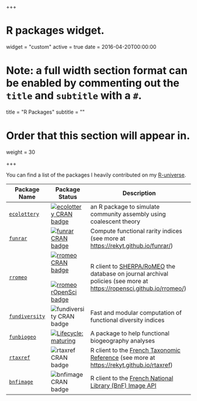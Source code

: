 +++
# R packages widget.
widget = "custom"
active = true
date = 2016-04-20T00:00:00

# Note: a full width section format can be enabled by commenting out the `title` and `subtitle` with a `#`.
title = "R Packages"
subtitle = ""

# Order that this section will appear in.
weight = 30

+++

You can find a list of the packages I heavily contributed on my [R-universe](https://rekyt.r-universe.dev/).

Package Name                                              | Package Status                                                                                                            | Description
----------------------------------------------------------| ------------------------------------------------------------------------------------------------------------------------- | -----------
[`ecolottery`](https://github.com/frmunoz/ecolottery)     | [![ecolottery CRAN badge](http://www.r-pkg.org/badges/version/ecolottery)](https://cran.r-project.org/package=ecolottery) | an R package to simulate community assembly using coalescent theory
[`funrar`](https://github.com/Rekyt/funrar)               | [![funrar CRAN badge](http://www.r-pkg.org/badges/version/funrar)](https://cran.r-project.org/package=funrar)             | Compute functional rarity indices (see more at https://rekyt.github.io/funrar/)
[`rromeo`](https://github.com/ropensci/rromeo)            | [![rromeo CRAN badge](http://www.r-pkg.org/badges/version/rromeo)](https://cran.r-project.org/package=rromeo) &nbsp; [![rromeo rOpenSci badge](https://badges.ropensci.org/285_status.svg)](https://github.com/ropensci/onboarding/issues/285) | R client to [SHERPA/RoMEO](http://www.sherpa.ac.uk/romeo/index.php) the database on journal archival policies (see more at https://ropensci.github.io/rromeo/)
[`fundiversity`](https://github.com/bisaloo/fundiversity) | ![fundiversity CRAN badge](http://www.r-pkg.org/badges/version/fundiversity)                                              | Fast and modular computation of functional diversity indices
[`funbiogeo`](https://github.com/FRBCesab/funbiogeo)      | [![Lifecycle: maturing](https://img.shields.io/badge/lifecycle-maturing-blue.svg)](https://lifecycle.r-lib.org/articles/stages.html#maturing)                                                                                                  | A package to help functional biogeography analyses
[`rtaxref`](https://github.com/Rekyt/rtaxref)             | ![rtaxref CRAN badge](http://www.r-pkg.org/badges/version/rtaxref)                                                        | R client to the [French Taxonomic Reference](https://taxref.mnhn.fr/) (see more at https://rekyt.github.io/rtaxref)
[`bnfimage`](https://github.com/Rekyt/bnfimage)           | ![bnfimage CRAN badge](http://www.r-pkg.org/badges/version/bnfimage)                                                      | R client to the [French National Library (BnF) Image API](http://api.bnf.fr/api-iiif-de-recuperation-des-images-de-gallica)

